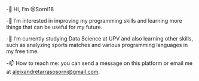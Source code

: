 -👋 Hi, I’m @Sorni18

-👀 I’m interested in improving my programming skills and learning more things that can be useful for my future.

-🌱 I’m currently studying Data Science at UPV and also learning other skills, such as analyzing sports matches and various programming languages in my free time.

-📫 How to reach me: you can send a message on this platform or email me at aleixandretarrasosorni@gmail.com.


